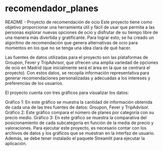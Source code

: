# recomendador_planes

README - Proyecto de recomendación de ocio
Este proyecto tiene como objetivo proporcionar una herramienta útil y fácil de usar que permita a las personas explorar nuevas opciones de ocio y disfrutar de su tiempo libre de una manera más divertida y gratificante. Para lograr esto, se ha creado un algoritmo de recomendación que genera alternativas de ocio para momentos en los que no se tenga una idea clara de qué hacer.

Las fuentes de datos utilizadas para el proyecto son las plataformas de Groupon, Fever y TripAdvisor, que ofrecen una amplia variedad de opciones de ocio en Madrid (que inicialmente será el área en la que se centrará el proyecto). Con estos datos, se recopila información representativa para generar recomendaciones personalizadas y adecuadas a los intereses y preferencias de los usuarios.

El proyecto cuenta con tres gráficos para visualizar los datos:

Gráfico 1: En este gráfico se muestra la cantidad de información obtenida de cada una de las tres fuentes de datos: Groupon, Fever y TripAdvisor.
Gráfico 2: Este gráfico compara el número de planes por categoría con su precio medio.
Gráfico 3: En este gráfico se muestra la comparativa del posicionamiento de cada subcategoría en función de la media de precio y valoraciones.
Para ejecutar este proyecto, es necesario contar con los archivos de datos y los gráficos que se muestran en la interfaz de usuario. Además, se debe tener instalado el paquete Streamlit para ejecutar la aplicación.
